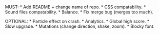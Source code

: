 MUST:
    * Add README + change name of repo.
    * CSS compatability.
    * Sound files compatability.
    * Balance.
    * Fix merge bug (merges too much).

OPTIONAL:
    * Particle effect on crash.
    * Analytics.
    * Global high score.
    * Slow upgrade.
    * Mutations (change direction, shake, zoom).
    * Blocky font.



